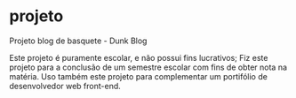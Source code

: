 # projeto
 Projeto blog de basquete - Dunk Blog
 
 Este projeto é puramente escolar, e não possui fins lucrativos;
 Fiz este projeto para a conclusão de um semestre escolar com fins de obter nota na matéria.
 Uso também este projeto para complementar um portifólio de desenvolvedor web front-end.